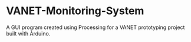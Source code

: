 # VANET-Monitoring-System
A GUI program created using Processing for a VANET prototyping project built with Arduino.
